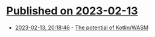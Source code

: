 # [Published on 2023-02-13](index.md)

* [2023-02-13, 20:18:46](https://news.ycombinator.com/item?id=34779746) - [The potential of Kotlin&#x2F;WASM](https://seb.deleuze.fr/the-huge-potential-of-kotlin-wasm/)
